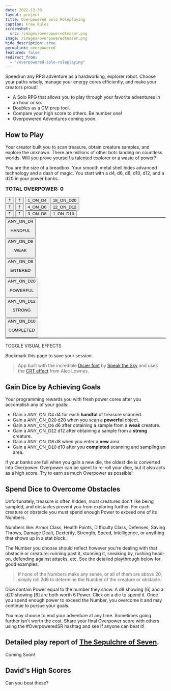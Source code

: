 ```yaml
---
date: 2022-12-30
layout: project
title: Overpowered Solo Roleplaying
caption: Free Rules
screenshot:
  src: /images/overpoweredteaser.png
image: /images/overpoweredteaser.png
hide_description: true
permalink: overpowered
featured: false
redirect_from:
  - "/overpowered-solo-roleplaying"
---
```


Speedrun any RPG adventure as a hardworking, explorer robot. Choose your paths wisely, manage your energy cores efficiently, and make your creators proud!

 - A Solo RPG that allows you to play through your favorite adventures in an hour or so.
 - Doubles as a GM prep tool.
 - Compare your high score to others. Be number one!
 - Overpowered Adventures coming soon.

## How to Play

Your creator built you to scan treasure, obtain creature samples, and explore the unknown. There are millions of other bots landing on countless worlds. Will you prove yourself a talented explorer or a waste of power?

You are the size of a breadbox. Your smooth metal shell hides advanced technology and a dash of magic. You start with a <span class="d4">d4</span>, <span class="d6">d6</span>, <span class="d8">d8</span>, <span class="d10">d10</span>, <span class="d12">d12</span>, and a <span class="d20">d20</span> in your power banks.

<div class="over-card">
<div class="over-card">
    <h3 id="tributeScore">TOTAL OVERPOWER: <span class="dtribute">0</span></h3>
    <div id="overpool" class="row">
        <div id="treasureCore" class="col-4">
            <button class="dicierDark">⇡</button>
            <button class="dicierDark">⇡</button>
            <button onclick="spendTreasure(1)" class="d4 dicierHeavy">1_ON_D4</button>
            <button onclick="spendTreasure(0)" class="d20 dicierHeavy">18_ON_D20</button>
        </div>
        <div id="foeCore" class="col-4">
            <button class="dicierDark">⇡</button>
            <button class="dicierDark">⇡</button>
            <button onclick="spendFoe(1)" class="d6 dicierHeavy">4_ON_D6</button>
            <button onclick="spendFoe(0)" class="d12 dicierHeavy">12_ON_D12</button>
        </div>
        <div id="obstacleCore" class="col-4">
            <button class="dicierDark">⇡</button>
            <button class="dicierDark">⇡</button>
            <button onclick="spendObstacle(1)" class="d8 dicierHeavy">3_ON_D8</button>
            <button onclick="spendObstacle(0)" class="d10 dicierHeavy">1_ON_D10</button>
        </div>
    </div>
    <div style="border-top: 3px solid grey;" class="row">
        <div id="handfulGain" class="dwhite col-4">
            <button onclick="gainDie(4)" class="dicierHeavy">
                ANY_ON_D4
                <p>HANDFUL</p>
            </button>
        </div>
        <div id="weakGain" class="dwhite col-4">
            <button onclick="gainDie(6)" class="dicierHeavy">
                ANY_ON_D6
                <p>WEAK</p>
            </button>
        </div>
        <div id="obstacleGain" class="dwhite col-4">
            <button onclick="gainDie(8)" class="dicierHeavy">
                ANY_ON_D8
                <p>ENTERED</p>
            </button>
        </div>
    </div>
    <div class="row">
        <div id="magicGain" class="dwhite col-4">
            <button onclick="gainDie(20)" class="dicierHeavy">ANY_ON_D20
                <p>POWERFUL</p>
            </button>
        </div>
        <div id="strongGain" class="dwhite col-4">
            <button onclick="gainDie(12)" class="dicierHeavy">ANY_ON_D12
                <p>STRONG</p>
            </button>
        </div>
        <div id="areaGain" class="dwhite col-4">
            <button onclick="gainDie(10)" class="dicierHeavy">ANY_ON_D10
                <p>COMPLETED</p>
            </button>
        </div>
    </div>
    <h3 id="rerollButton" style="display: none;">
        <a onclick="rerollDice();return false;"></a>
    </h3>
    <div id="rerollPool" style="border-top: 3px solid gray;" class="row">
        <div id="crtButton" class="col-12">
            <p>
                <a class="d4" onclick="toggleCRT();return false;">
                    TOGGLE VISUAL EFFECTS
                </a>
            </p>
            <p>
                Bookmark this page to save your session
            </p>
        </div>
    </div>
</div>
</div>

> App built with the incredible [Dicier font](https://speakthesky.itch.io/typeface-dicier) by [Speak the Sky](https://speakthesky.com/) and uses the [CRT effect](http://aleclownes.com/2017/02/01/crt-display.html) from Alec Lownes.

## Gain Dice by Achieving Goals

Your programming rewards you with fresh power cores after you accomplish any of your goals:

- Gain a <span style="font-family: DicierHeavy, sans-serif;">ANY_ON_D4</span> <span class="d4">d4</span> for each **handful** of treasure scanned.
- Gain a <span style="font-family: DicierHeavy, sans-serif;">ANY_ON_D20</span> <span class="d20">d20</span> when you scan a **powerful** object.
- Gain a <span style="font-family: DicierHeavy, sans-serif;">ANY_ON_D6</span> <span class="d6">d6</span> after obtaining a sample from a **weak** creature.
- Gain a <span style="font-family: DicierHeavy, sans-serif;">ANY_ON_D12</span> <span class="d12">d12</span> after obtaining a sample from a **strong** creature.
- Gain a <span style="font-family: DicierHeavy, sans-serif;">ANY_ON_D8</span> <span class="d8">d8</span> when you enter a **new** area.
- Gain a <span style="font-family: DicierHeavy, sans-serif;">ANY_ON_D10</span> <span class="d10">d10</span> after you **completed** scanning and sampling an area.

If your banks are full when you gain a new die, the oldest die is converted into Overpower. Overpower can be spent to re-roll your dice, but it also acts as a high score. Try to earn as much Overpower as possible!

## Spend Dice to Overcome Obstacles

Unfortunately, treasure is often hidden, most creatures don't like being sampled, and obstacles prevent you from exploring further. For each creature or obstacle you must spend enough Power to exceed one of its Numbers.

Numbers like: Armor Class, Health Points, Difficulty Class, Defenses, Saving Throws, Damage Dealt, Dexterity, Strength, Speed, Intelligence, or anything that shows up in a stat block. 

The Number you choose should reflect however you're dealing with that obstacle or creature: running past it, stunning it, sneaking by, rushing head-on, defending against attacks, etc. See the detailed playthrough below for good examples.

> If none of the Numbers make any sense, or all of them are above 20, simply roll 2d6 to determine the Number of the creature or obstacle.

Dice contain Power equal to the number they show. A <span class="d8">d8</span> showing [6] and a <span class="d20">d20</span> showing [6] are both worth 6 Power. Click on a die to spend it. Once you spend enough power to exceed the Number, you overcome it and may continue to pursue your goals.

You may choose to end your adventure at any time. Sometimes going further isn't worth the cost. Share your final Overpower score with others using the #OverpoweredSR hashtag and see if anyone can beat it!

## Detailed play report of [The Sepulchre of Seven](https://www.drivethrurpg.com/product/366868/The-Sepulchre-of-Seven).

Coming Soon!

## David's High Scores

Can you beat these?

<style>
  .over-card h3 {
  margin-top: 0px;
  }
</style>

<script async src="/assets/generator_resources/overpowered.js" language="javascript" type="text/javascript"></script>
